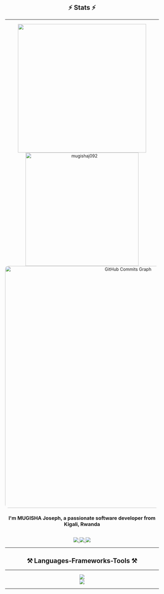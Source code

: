 <h2 align="center">⚡ Stats ⚡</h2>
<hr/>
<div align="center">
    <img width="420" src="https://github-readme-stats.vercel.app/api?username=mugishaj092&show_icons=true&locale=en&theme=react&rank_icon=github&border_radius=10">
    <img width="370" src="https://github-readme-stats.vercel.app/api/top-langs?username=mugishaj092&show_icons=true&locale=en&layout=compact&theme=react&border_radius=10" alt="mugishaj092">
    <img align="center" width="790" style="border-radius:10px;" src="https://github-readme-activity-graph.vercel.app/graph?username=mugishaj092&color=ffffff&line=6366f1&point=ffff&layout=compact&theme=react&custom_title=GitHub%20Commits%20Graph" alt="GitHub Commits Graph">
</div>

<h3 align="center">I'm MUGISHA Joseph, a passionate software developer from Kigali, Rwanda</h3>

<br/>

<div align="center"> 
  <a href="mailto:mugishajoseph092@gmail.com">
    <img src="https://img.shields.io/badge/Gmail-333333?style=for-the-badge&logo=gmail&logoColor=red" />
  </a>
  <a href="https://linkedin.com/in/mugisha-joseph-23087a261" target="_blank">
    <img src="https://img.shields.io/badge/LinkedIn-0077B5?style=for-the-badge&logo=linkedin&logoColor=white" />
  </a>
  <a href="https://mugishaj092.github.io/my-brand/" target="_blank">
     <img src="https://img.shields.io/badge/Portfolio-FF5722?style=for-the-badge&logo=todoist&logoColor=white" />
  </a>
</div>

<hr/>

<h2 align="center">⚒️ Languages-Frameworks-Tools ⚒️</h2>
<hr/>
<div align="center">
    <img src="https://skillicons.dev/icons?i=react,html,css,vscode,github,figma,tailwind,git" />
    <br/>
    <img src="https://skillicons.dev/icons?i=nodejs,reactnative,javascript,typescript,express,mongodb,java,nextjs,mysql,postman,jest,graphql,django,python" />
</div>

<hr/>
